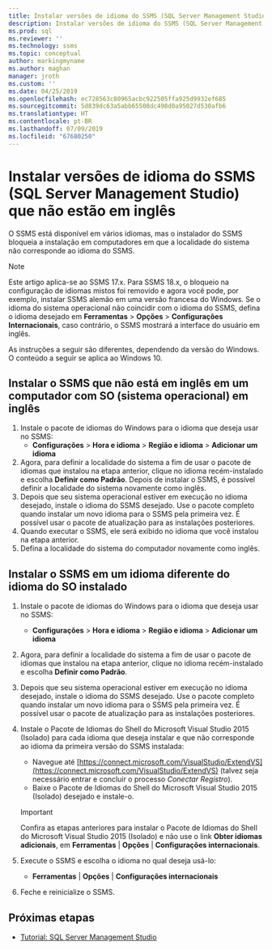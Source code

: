```yaml
---
title: Instalar versões de idioma do SSMS (SQL Server Management Studio) que não estão em inglês | Microsoft Docs
description: Instalar versões de idioma do SSMS (SQL Server Management Studio) que não estão em inglês
ms.prod: sql
ms.reviewer: ''
ms.technology: ssms
ms.topic: conceptual
author: markingmyname
ms.author: maghan
manager: jroth
ms.custom: ''
ms.date: 04/25/2019
ms.openlocfilehash: ec728563c80965acbc922505ffa925d9932ef685
ms.sourcegitcommit: 5d839dc63a5abb65508dc498d0a95027d530afb6
ms.translationtype: HT
ms.contentlocale: pt-BR
ms.lasthandoff: 07/09/2019
ms.locfileid: "67680250"
---
```

# <a name="install-non-english-language-versions-of-sql-server-management-studio-ssms"></a>Instalar versões de idioma do SSMS (SQL Server Management Studio) que não estão em inglês

O SSMS está disponível em vários idiomas, mas o instalador do SSMS bloqueia a instalação em computadores em que a localidade do sistema não corresponde ao idioma do SSMS.

> [!NOTE]
> Este artigo aplica-se ao SSMS 17.x. Para SSMS 18.x, o bloqueio na configuração de idiomas mistos foi removido e agora você pode, por exemplo, instalar SSMS alemão em uma versão francesa do Windows. Se o idioma do sistema operacional não coincidir com o idioma do SSMS, defina o idioma desejado em **Ferramentas** > **Opções** > **Configurações Internacionais**, caso contrário, o SSMS mostrará a interface do usuário em inglês.

As instruções a seguir são diferentes, dependendo da versão do Windows. O conteúdo a seguir se aplica ao Windows 10.

## <a name="install-non-english-ssms-on-a-computer-running-an-english-operating-system-os"></a>Instalar o SSMS que não está em inglês em um computador com SO (sistema operacional) em inglês

1. Instale o pacote de idiomas do Windows para o idioma que deseja usar no SSMS:
   - **Configurações** > **Hora e idioma** > **Região e idioma** > **Adicionar um idioma**
2. Agora, para definir a localidade do sistema a fim de usar o pacote de idiomas que instalou na etapa anterior, clique no idioma recém-instalado e escolha **Definir como Padrão**. Depois de instalar o SSMS, é possível definir a localidade do sistema novamente como inglês.
3. Depois que seu sistema operacional estiver em execução no idioma desejado, instale o idioma do SSMS desejado. Use o pacote completo quando instalar um novo idioma para o SSMS pela primeira vez. É possível usar o pacote de atualização para as instalações posteriores.
4. Quando executar o SSMS, ele será exibido no idioma que você instalou na etapa anterior.
5. Defina a localidade do sistema do computador novamente como inglês.

## <a name="install-ssms-in-a-language-other-than-the-language-of-the-installed-os"></a>Instalar o SSMS em um idioma diferente do idioma do SO instalado

1. Instale o pacote de idiomas do Windows para o idioma que deseja usar no SSMS:
   - **Configurações** > **Hora e idioma** > **Região e idioma** > **Adicionar um idioma**
2. Agora, para definir a localidade do sistema a fim de usar o pacote de idiomas que instalou na etapa anterior, clique no idioma recém-instalado e escolha **Definir como Padrão**.
3. Depois que seu sistema operacional estiver em execução no idioma desejado, instale o idioma do SSMS desejado. Use o pacote completo quando instalar um novo idioma para o SSMS pela primeira vez. É possível usar o pacote de atualização para as instalações posteriores.
4. Instale o Pacote de Idiomas do Shell do Microsoft Visual Studio 2015 (Isolado) para cada idioma que deseja instalar e que não corresponde ao idioma da primeira versão do SSMS instalada:
   - Navegue até [https://connect.microsoft.com/VisualStudio/ExtendVS](https://connect.microsoft.com/VisualStudio/ExtendVS) (talvez seja necessário entrar e concluir o processo *Conectar Registro*).
   - Baixe o Pacote de Idiomas do Shell do Microsoft Visual Studio 2015 (Isolado) desejado e instale-o.

   > [!IMPORTANT]
   > Confira as etapas anteriores para instalar o Pacote de Idiomas do Shell do Microsoft Visual Studio 2015 (Isolado) e não use o link **Obter idiomas adicionais**, em **Ferramentas** | **Opções** | **Configurações internacionais**.

5. Execute o SSMS e escolha o idioma no qual deseja usá-lo:
   - **Ferramentas** | **Opções** | **Configurações internacionais**
6. Feche e reinicialize o SSMS.

## <a name="next-steps"></a>Próximas etapas

- [Tutorial: SQL Server Management Studio](https://docs.microsoft.com/sql/ssms/tutorials/tutorial-sql-server-management-studio)
